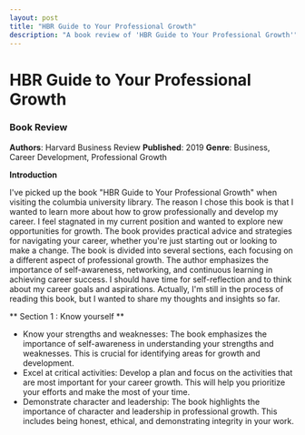 ```yaml
---
layout: post
title: "HBR Guide to Your Professional Growth"
description: "A book review of 'HBR Guide to Your Professional Growth'"
---
```

# HBR Guide to Your Professional Growth

### Book Review
**Authors**: Harvard Business Review
**Published**: 2019
**Genre**: Business, Career Development, Professional Growth

**Introduction**

I've picked up the book "HBR Guide to Your Professional Growth" when visiting the columbia university library.
The reason I chose this book is that I wanted to learn more about how to grow professionally and develop my career.
I feel stagnated in my current position and wanted to explore new opportunities for growth.
The book provides practical advice and strategies for navigating your career, whether you're just starting out or looking to make a change.
The book is divided into several sections, each focusing on a different aspect of professional growth.
The author emphasizes the importance of self-awareness, networking, and continuous learning in achieving career success.
I should have time for self-reflection and to think about my career goals and aspirations.
Actually, I'm still in the process of reading this book, but I wanted to share my thoughts and insights so far.

** Section 1 : Know yourself **

* Know your strengths and weaknesses: The book emphasizes the importance of self-awareness in understanding your strengths and weaknesses. This is crucial for identifying areas for growth and development.
* Excel at critical activities: Develop a plan and focus on the activities that are most important for your career growth. This will help you prioritize your efforts and make the most of your time.
* Demonstrate character and leadership: The book highlights the importance of character and leadership in professional growth. This includes being honest, ethical, and demonstrating integrity in your work.


